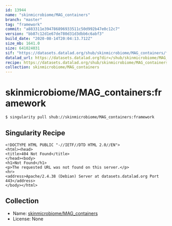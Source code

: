 ```yaml
---
id: 13944
name: "skinmicrobiome/MAG_containers"
branch: "master"
tag: "framework"
commit: "a883311e394786896933511c50d992b47e0c12c7"
version: "bb87c12d1e67de780d31d3dbb6c6abf3"
build_date: "2020-08-14T20:04:13.712Z"
size_mb: 1641.0
size: 641024031
sif: "https://datasets.datalad.org/shub/skinmicrobiome/MAG_containers/framework/2020-08-14-a883311e-bb87c12d/bb87c12d1e67de780d31d3dbb6c6abf3.sif"
datalad_url: https://datasets.datalad.org?dir=/shub/skinmicrobiome/MAG_containers/framework/2020-08-14-a883311e-bb87c12d/
recipe: https://datasets.datalad.org/shub/skinmicrobiome/MAG_containers/framework/2020-08-14-a883311e-bb87c12d/Singularity
collection: skinmicrobiome/MAG_containers
---
```


# skinmicrobiome/MAG_containers:framework

```bash
$ singularity pull shub://skinmicrobiome/MAG_containers:framework
```

## Singularity Recipe

```singularity
<!DOCTYPE HTML PUBLIC "-//IETF//DTD HTML 2.0//EN">
<html><head>
<title>404 Not Found</title>
</head><body>
<h1>Not Found</h1>
<p>The requested URL was not found on this server.</p>
<hr>
<address>Apache/2.4.38 (Debian) Server at datasets.datalad.org Port 443</address>
</body></html>
```

## Collection

 - Name: [skinmicrobiome/MAG_containers](https://github.com/skinmicrobiome/MAG_containers)
 - License: None

